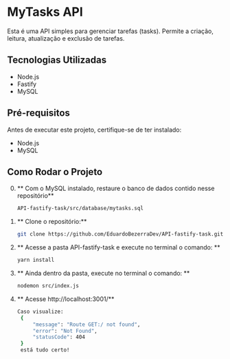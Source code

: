 # MyTasks API

Esta é uma API simples para gerenciar tarefas (tasks). Permite a criação, leitura, atualização e exclusão de tarefas.

## Tecnologias Utilizadas

- Node.js
- Fastify
- MySQL

## Pré-requisitos

Antes de executar este projeto, certifique-se de ter instalado:

- Node.js
- MySQL

## Como Rodar o Projeto
0. ** Com o MySQL instalado, restaure o banco de dados contido nesse repositório**
    ```bash
    API-fastify-task/src/database/mytasks.sql
   

1. ** Clone o repositório:**

   ```bash
   git clone https://github.com/EduardoBezerraDev/API-fastify-task.git
   
2. ** Acesse a pasta API-fastify-task e execute no terminal o comando: **

   ```bash
   yarn install

3. ** Ainda dentro da pasta, execute no terminal o comando: **

   ```bash
   nodemon src/index.js 

4. ** Acesse http://localhost:3001/**

   ```bash
   Caso visualize: 
    {
        "message": "Route GET:/ not found",
        "error": "Not Found",
        "statusCode": 404
    }
    está tudo certo!
